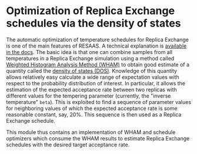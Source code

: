 # Optimization of Replica Exchange schedules via the density of states
The automatic optimization of temperature schedules for Replica Exchange is one of the main features of RESAAS.
A technical explanation is [available in the docs](../docs/acceptance_rate_optimization.pdf).
The basic idea is that one can combine samples from all temperatures in a Replica Exchange simulation using a method called [Weighted Histogram Analysis Method (WHAM)](https://www.semanticscholar.org/paper/Evaluation-of-marginal-likelihoods-via-the-density-Habeck/bbfdb49fa8fc31088d7514a6b684dec8230e4d6a) to obtain good estimate of a quantity called the [density of states (DOS)](https://en.wikipedia.org/wiki/Density_of_states).
Knowledge of this quantity allows relatively easy calculate a wide range of expectation values with respect to the probability distribution of interest.
In particular, it allows the estimation of the expected acceptance rate between two replicas with different values for the tempering parameter (currently, the "inverse temperature" `beta`).
This is exploited to find a sequence of parameter values for neighboring values of which the expected acceptance rate is some reasonable constant, say, 20%.
This sequence is then used as a Replica Exchange schedule.


This module thus contains an implementation of WHAM and schedule optimizers which consume the WHAM results to estimate Replica Exchange schedules with the desired target acceptance rate.
